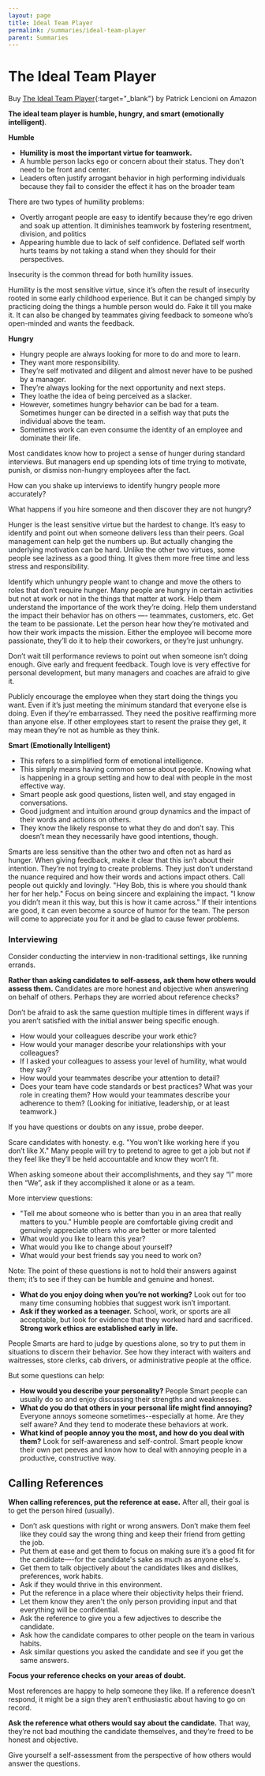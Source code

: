 ```yaml
---
layout: page
title: Ideal Team Player
permalink: /summaries/ideal-team-player
parent: Summaries
---
```


# The Ideal Team Player

Buy [The Ideal Team Player](https://www.amazon.com/Ideal-Team-Player-Recognize-Cultivate/dp/1119209595){:target="\_blank"} by Patrick Lencioni on Amazon

**The ideal team player is humble, hungry, and smart (emotionally intelligent)**.

**Humble**

- **Humility is most the important virtue for teamwork.**
- A humble person lacks ego or concern about their status. They don't need to be front and center.
- Leaders often justify arrogant behavior in high performing individuals because they fail to consider the effect it has on the broader team

There are two types of humility problems:

- Overtly arrogant people are easy to identify because they’re ego driven and soak up attention. It diminishes teamwork by fostering resentment, division, and politics
- Appearing humble due to lack of self confidence. Deflated self worth hurts teams by not taking a stand when they should for their perspectives.

Insecurity is the common thread for both humility issues.

Humility is the most sensitive virtue, since it’s often the result of insecurity rooted in some early childhood experience. But it can be changed simply by practicing doing the things a humble person would do. Fake it till you make it. It can also be changed by teammates giving feedback to someone who’s open-minded and wants the feedback.

**Hungry**

- Hungry people are always looking for more to do and more to learn.
- They want more responsibility.
- They’re self motivated and diligent and almost never have to be pushed by a manager.
- They’re always looking for the next opportunity and next steps.
- They loathe the idea of being perceived as a slacker.
- However, sometimes hungry behavior can be bad for a team. Sometimes hunger can be directed in a selfish way that puts the individual above the team.
- Sometimes work can even consume the identity of an employee and dominate their life.

Most candidates know how to project a sense of hunger during standard interviews. But managers end up spending lots of time trying to motivate, punish, or dismiss non-hungry employees after the fact.

How can you shake up interviews to identify hungry people more accurately?

What happens if you hire someone and then discover they are not hungry?

Hunger is the least sensitive virtue but the hardest to change. It’s easy to identify and point out when someone delivers less than their peers. Goal management can help get the numbers up. But actually changing the underlying motivation can be hard. Unlike the other two virtues, some people see laziness as a good thing. It gives them more free time and less stress and responsibility.

Identify which unhungry people want to change and move the others to roles that don’t require hunger. Many people are hungry in certain activities but not at work or not in the things that matter at work. Help them understand the importance of the work they’re doing. Help them understand the impact their behavior has on others —- teammates, customers, etc. Get the team to be passionate. Let the person hear how they’re motivated and how their work impacts the mission. Either the employee will become more passionate, they’ll do it to help their coworkers, or they’re just unhungry.

Don’t wait till performance reviews to point out when someone isn’t doing enough. Give early and frequent feedback. Tough love is very effective for personal development, but many managers and coaches are afraid to give it.

Publicly encourage the employee when they start doing the things you want. Even if it’s just meeting the minimum standard that everyone else is doing. Even if they’re embarrassed. They need the positive reaffirming more than anyone else. If other employees start to resent the praise they get, it may mean they’re not as humble as they think.

**Smart (Emotionally Intelligent)**

- This refers to a simplified form of emotional intelligence.
- This simply means having common sense about people. Knowing what is happening in a group setting and how to deal with people in the most effective way.
- Smart people ask good questions, listen well, and stay engaged in conversations.
- Good judgment and intuition around group dynamics and the impact of their words and actions on others.
- They know the likely response to what they do and don’t say. This doesn’t mean they necessarily have good intentions, though.

Smarts are less sensitive than the other two and often not as hard as hunger. When giving feedback, make it clear that this isn’t about their intention. They’re not trying to create problems. They just don’t understand the nuance required and how their words and actions impact others. Call people out quickly and lovingly. "Hey Bob, this is where you should thank her for her help." Focus on being sincere and explaining the impact. "I know you didn’t mean it this way, but this is how it came across." If their intentions are good, it can even become a source of humor for the team. The person will come to appreciate you for it and be glad to cause fewer problems.

### Interviewing

Consider conducting the interview in non-traditional settings, like running errands.

**Rather than asking candidates to self-assess, ask them how others would assess them.** Candidates are more honest and objective when answering on behalf of others. Perhaps they are worried about reference checks?

Don’t be afraid to ask the same question multiple times in different ways if you aren’t satisfied with the initial answer being specific enough.

- How would your colleagues describe your work ethic?
- How would your manager describe your relationships with your colleagues?
- If I asked your colleagues to assess your level of humility, what would they say?
- How would your teammates describe your attention to detail?
- Does your team have code standards or best practices? What was your role in creating them? How would your teammates describe your adherence to them? (Looking for initiative, leadership, or at least teamwork.)

If you have questions or doubts on any issue, probe deeper.

Scare candidates with honesty. e.g. "You won’t like working here if you don’t like X." Many people will try to pretend to agree to get a job but not if they feel like they’ll be held accountable and know they won’t fit.

When asking someone about their accomplishments, and they say “I” more then “We”, ask if they accomplished it alone or as a team.

More interview questions:

- "Tell me about someone who is better than you in an area that really matters to you." Humble people are comfortable giving credit and genuinely appreciate others who are better or more talented
- What would you like to learn this year?
- What would you like to change about yourself?
- What would your best friends say you need to work on?

Note: The point of these questions is not to hold their answers against them; it’s to see if they can be humble and genuine and honest.

- **What do you enjoy doing when you’re not working?** Look out for too many time consuming hobbies that suggest work isn’t important.
- **Ask if they worked as a teenager.** School, work, or sports are all acceptable, but look for evidence that they worked hard and sacrificed. **Strong work ethics are established early in life.**

People Smarts are hard to judge by questions alone, so try to put them in situations to discern their behavior. See how they interact with waiters and waitresses, store clerks, cab drivers, or administrative people at the office.

But some questions can help:

- **How would you describe your personality?** People Smart people can usually do so and enjoy discussing their strengths and weaknesses.
- **What do you do that others in your personal life might find annoying?** Everyone annoys someone sometimes--especially at home. Are they self aware? And they tend to moderate these behaviors at work.
- **What kind of people annoy you the most, and how do you deal with them?** Look for self-awareness and self-control. Smart people know their own pet peeves and know how to deal with annoying people in a productive, constructive way.

## Calling References

**When calling references, put the reference at ease.** After all, their goal is to get the person hired (usually).

- Don’t ask questions with right or wrong answers. Don’t make them feel like they could say the wrong thing and keep their friend from getting the job.
- Put them at ease and get them to focus on making sure it’s a good fit for the candidate—-for the candidate's sake as much as anyone else's.
- Get them to talk objectively about the candidates likes and dislikes, preferences, work habits.
- Ask if they would thrive in this environment.
- Put the reference in a place where their objectivity helps their friend.
- Let them know they aren't the only person providing input and that everything will be confidential.
- Ask the reference to give you a few adjectives to describe the candidate.
- Ask how the candidate compares to other people on the team in various habits.
- Ask similar questions you asked the candidate and see if you get the same answers.

**Focus your reference checks on your areas of doubt.**

Most references are happy to help someone they like. If a reference doesn’t respond, it might be a sign they aren’t enthusiastic about having to go on record.

**Ask the reference what others would say about the candidate.** That way, they’re not bad mouthing the candidate themselves, and they’re freed to be honest and objective.

Give yourself a self-assessment from the perspective of how others would answer the questions.

